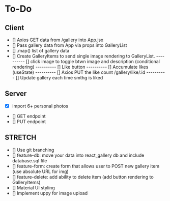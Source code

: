 # To-Do

## Client
- [] Axios GET data from /gallery into App.jsx
- [] Pass gallery data from App via props into GalleryList
- [] .map()  list of gallery data
- [] Create GalleryItems to send single image rendering to GalleryList.
---------- [] click image to toggle btwn image and description (conditional rendering)
---------- [] Like button
---------- [] Accumulate likes (useState)
---------- [] Axios PUT the like count /gallery/like/:id
---------- [] Update gallery each time smthg is liked


## Server
- [x] import 6+ personal photos
- [] GET endpoint
- [] PUT endpoint

## STRETCH
- [] Use git branching
- [] feature-db: move your data into react_gallery db and include database.sql file
- [] feature-form: create form that allows user to POST new gallery item (use absolute URL for img) 
- [] feature-delete: add ability to delete item (add button rendering to GalleryItems)
- [] Material UI styling
- [] Implement uppy for image upload
